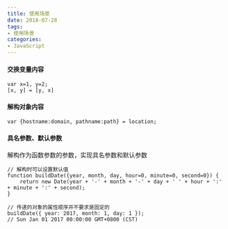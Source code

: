 ```yaml
---
title: 使用场景
date: 2018-07-28
tags: 
- 使用场景
categories:
- JavaScript
---
```


<!-- toc -->
#### 交换变量内容

```
var x=1, y=2;
[x, y] = [y, x]
```

#### 解构对象内容
```
var {hostname:domain, pathname:path} = location;
```
<!-- more -->
#### 具名参数、默认参数

解构作为函数参数的参数，实现具名参数和默认参数
```
// 解构时可以设置默认值
function buildDate({year, month, day, hour=0, minute=0, second=0}) {
    return new Date(year + '-' + month + '-' + day + ' ' + hour + ':' + minute + ':' + second);
}

// 传递的对象的属性顺序并不要求是固定的
buildDate({ year: 2017, month: 1, day: 1 });
// Sun Jan 01 2017 00:00:00 GMT+0800 (CST)
```
